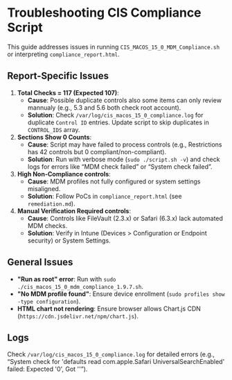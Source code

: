 # Troubleshooting CIS Compliance Script

This guide addresses issues in running `CIS_MACOS_15_0_MDM_Compliance.sh` or interpreting `compliance_report.html`.

## Report-Specific Issues
1. **Total Checks = 117 (Expected 107)**:
   - **Cause**: Possible duplicate controls also some items can only review mannualy (e.g., 5.3 and 5.6 both check root account).
   - **Solution**: Check `/var/log/cis_macos_15_0_compliance.log` for duplicate `Control ID` entries. Update script to skip duplicates in `CONTROL_IDS` array.
2. **Sections Show 0 Counts**:
   - **Cause**: Script may have failed to process controls (e.g., Restrictions has 42 controls but 0 compliant/non-compliant).
   - **Solution**: Run with verbose mode (`sudo ./script.sh -v`) and check logs for errors like “MDM check failed” or “System check failed”.
3. **High Non-Compliance controls**:
   - **Cause**: MDM profiles not fully configured or system settings misaligned.
   - **Solution**: Follow PoCs in `compliance_report.html` (see `remediation.md`).
4. **Manual Verification Required controls**:
   - **Cause**: Controls like FileVault (2.3.x) or Safari (6.3.x) lack automated MDM checks.
   - **Solution**: Verify in Intune (Devices > Configuration or Endpoint security) or System Settings.

## General Issues
- **"Run as root" error**: Run with `sudo ./cis_macos_15_0_mdm_compliance_1.9.7.sh`.
- **"No MDM profile found"**: Ensure device enrollment (`sudo profiles show -type configuration`).
- **HTML chart not rendering**: Ensure browser allows Chart.js CDN (`https://cdn.jsdelivr.net/npm/chart.js`).

## Logs
Check `/var/log/cis_macos_15_0_compliance.log` for detailed errors (e.g., “System check for 'defaults read com.apple.Safari UniversalSearchEnabled' failed: Expected '0', Got ''”).
